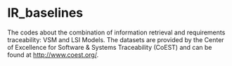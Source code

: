 # IR_baselines
The codes about the combination of information retrieval and requirements traceability: VSM and LSI Models.
The datasets are provided by the Center of Excellence for Software & Systems Traceability (CoEST) and can be found at http://www.coest.org/.
